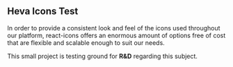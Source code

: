 ## Heva Icons Test

In order to provide a consistent look and feel of the icons used throughout our platform, react-icons offers an enormous amount of options free of cost that are flexible and scalable enough to suit our needs.

This small project is testing ground for **R&D** regarding this subject.
